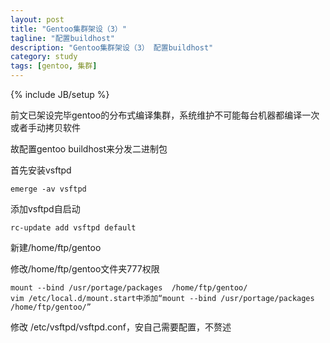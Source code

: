 ```yaml
---
layout: post
title: "Gentoo集群架设（3）"
tagline: "配置buildhost"
description: "Gentoo集群架设（3） 配置buildhost"
category: study
tags: [gentoo, 集群]
---
```

{% include JB/setup %}

前文已架设完毕gentoo的分布式编译集群，系统维护不可能每台机器都编译一次或者手动拷贝软件

故配置gentoo buildhost来分发二进制包

首先安装vsftpd

	emerge -av vsftpd

添加vsftpd自启动

	rc-update add vsftpd default

新建/home/ftp/gentoo

修改/home/ftp/gentoo文件夹777权限

	mount --bind /usr/portage/packages  /home/ftp/gentoo/
	vim /etc/local.d/mount.start中添加“mount --bind /usr/portage/packages  /home/ftp/gentoo/”

修改 /etc/vsftpd/vsftpd.conf，安自己需要配置，不赘述
